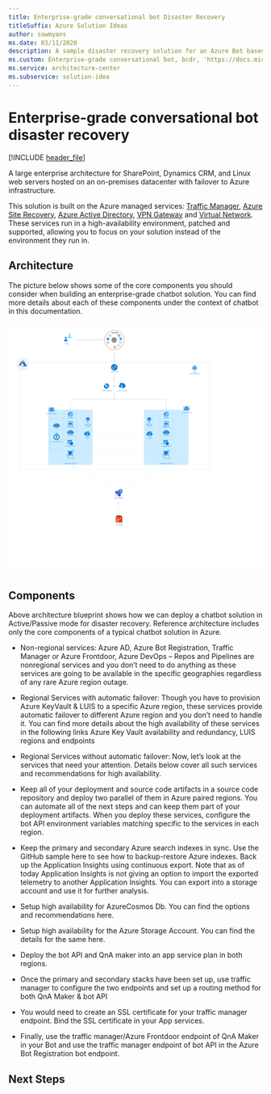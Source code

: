```yaml
---
title: Enterprise-grade conversational bot Disaster Recovery
titleSuffix: Azure Solution Ideas
author: sowmyans
ms.date: 03/11/2020
description: A sample disaster recovery solution for an Azure Bot based solution.
ms.custom: Enterprise-grade conversational bot, bcdr, 'https://docs.microsoft.com/en-us/azure/architecture/reference-architectures/ai/conversational-bot'
ms.service: architecture-center
ms.subservice: solution-idea
---
```

# Enterprise-grade conversational bot disaster recovery

[!INCLUDE [header_file](../header.md)]

A large enterprise architecture for SharePoint, Dynamics CRM, and Linux web servers hosted on an on-premises datacenter with failover to Azure infrastructure.

This solution is built on the Azure managed services: [Traffic Manager](https://azure.microsoft.com/services/traffic-manager/), [Azure Site Recovery](https://azure.microsoft.com/services/site-recovery/), [Azure Active Directory](https://azure.microsoft.com/services/active-directory/), [VPN Gateway](https://azure.microsoft.com/services/vpn-gateway/) and [Virtual Network](https://azure.microsoft.com/services/virtual-network/). These services run in a high-availability environment, patched and supported, allowing you to focus on your solution instead of the environment they run in.

## Architecture
The picture below shows some of the core components you should consider when building an enterprise-grade chatbot solution. You can find more details about each of these components under the context of chatbot in this documentation.

![Enterprise Grade Conversational Bot](../media/disaster-recovery-ai-bot.svg)

## Components
Above architecture blueprint shows how we can deploy a chatbot solution in Active/Passive mode for disaster recovery. Reference architecture includes only the core components of a typical chatbot solution in Azure.

* Non-regional services: Azure AD, Azure Bot Registration, Traffic Manager or Azure Frontdoor, Azure DevOps – Repos and Pipelines are nonregional services and you don’t need to do anything as these services are going to be available in the specific geographies regardless of any rare Azure region outage.

* Regional Services with automatic failover: Though you have to provision Azure KeyVault & LUIS to a specific Azure region, these services provide automatic failover to different Azure region and you don’t need to handle it. You can find more details about the high availability of these services in the following links Azure Key Vault availability and redundancy, LUIS regions and endpoints

* Regional Services without automatic failover: Now, let’s look at the services that need your attention. Details below cover all such services and recommendations for high availability.

* Keep all of your deployment and source code artifacts in a source code repository and deploy two parallel of them in Azure paired regions. You can automate all of the next steps and can keep them part of your deployment artifacts. When you deploy these services, configure the bot API environment variables matching specific to the services in each region.
* Keep the primary and secondary Azure search indexes in sync. Use the GitHub sample here to see how to backup-restore Azure indexes.
Back up the Application Insights using continuous export. Note that as of today Application Insights is not giving an option to import the exported telemetry to another Application Insights. You can export into a storage account and use it for further analysis.
* Setup high availability for AzureCosmos Db. You can find the options and recommendations here.
* Setup high availability for the Azure Storage Account. You can find the details for the same here.
* Deploy the bot API and QnA maker into an app service plan in both regions.
* Once the primary and secondary stacks have been set up, use traffic manager to configure the two endpoints and set up a routing method for both QnA Maker & bot API
* You would need to create an SSL certificate for your traffic manager endpoint. Bind the SSL certificate in your App services.
* Finally, use the traffic manager/Azure Frontdoor endpoint of QnA Maker in your Bot and use the traffic manager endpoint of bot API in the Azure Bot Registration bot endpoint.

## Next Steps
